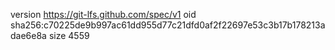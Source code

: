 version https://git-lfs.github.com/spec/v1
oid sha256:c70225de9b997ac61dd955d77c21dfd0af2f22697e53c3b17b178213adae6e8a
size 4559
  
